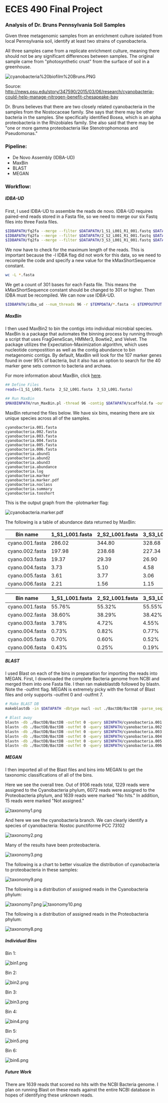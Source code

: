 # ECES 490 Final Project
### Analysis of Dr. Bruns Pennsylvania Soil Samples

Given three metagenomic samples from an enrichment culture isolated from local Pennsylvania soil, identify at least two strains of cyanobacteria.

All three samples came from a replicate enrichment culture, meaning there should not be any significant differences between samples. The original sample came from "photosynthetic crust" from the surface of soil in a greenhouse.

![cyanobacteria%20biofilm%20Bruns.PNG](http://news.psu.edu/sites/default/files/styles/threshold-992/public/cyanobacteria%20biofilm%20Bruns.PNG "cyanobacteria biofilm Bruns.PNG")

Source: http://news.psu.edu/story/347590/2015/03/06/research/cyanobacteria-could-help-manage-nitrogen-benefit-chesapeake-bay

Dr. Bruns believes that there are two closely related cyanobacteria in the samples from the Nostocaceae family. She says that there may be other bacteria in the samples. She specifically identified Bosea, which is an alpha proteobacteria in the Rhizobiales family. She also said that there may be "one or more gamma proteobacteria like Stenotrophomonas and Pseudomonas."

### Pipeline:
* De Novo Assembly (IDBA-UD)
* MaxBin
* BLAST
* MEGAN

### Workflow:

##### IDBA-UD
First, I used IDBA-UD to assemble the reads de novo. IDBA-UD requires paired-end reads stored in a Fasta file, so we need to merge our six Fastq files into three Fasta files.

```bash
$IDBAPATH/fq2fa --merge --filter $DATAPATH/1_S1_L001_R1_001.fastq $DATAPATH/1_S1_L001_R2_001.fastq $TEMPPATH/1_S1_L001.fasta
$IDBAPATH/fq2fa --merge --filter $DATAPATH/2_S2_L001_R1_001.fastq $DATAPATH/2_S2_L001_R2_001.fastq $TEMPPATH/2_S2_L001.fasta
$IDBAPATH/fq2fa --merge --filter $DATAPATH/3_S3_L001_R1_001.fastq $DATAPATH/3_S3_L001_R2_001.fastq $TEMPPATH/3_S3_L001.fasta
```

We now have to check for the maximum length of the reads. This is important because the -l IDBA flag did not work for this data, so we need to recompile the code and specify a new value for the kMaxShortSequence constant.

```bash
wc -L *.fasta
```

We get a count of 301 bases for each Fasta file. This means the kMaxShortSequence constant should be changed to 301 or higher. Then IDBA must be recompiled. We can now use IDBA-UD.

```bash
$IDBAPATH/idba_ud --num_threads 96 -r $TEMPDATA/*.fasta -o $TEMPOUTPUT
```

##### MaxBin

I then used MaxBin2 to bin the contigs into individual microbial species. MaxBin is a package that automates the binning process by running through a script that uses FragGeneScan, HMMer3, Bowtie2, and Velvet. The package utilizes the Expectation-Maximization algorithm, which uses nucleotide compostition as well as the contig abundance to bin metagenomic contigs. By default, MaxBin will look for the 107 marker genes found in over 95% of bacteria, but it also has an option to search for the 40 marker gene sets common to bacteria and archaea.

For more information about MaxBin, click [here](http://downloads.jbei.org/data/microbial_communities/MaxBin/MaxBin.html).

```bash
## Define Files
reads=(1_S1_L001.fasta  2_S2_L001.fasta  3_S3_L001.fasta)

## Run MaxBin
$MAXBINPATH/run_MaxBin.pl -thread 96 -contig $DATAPATH/scaffold.fa -out cyanobacteria -plotmarker -reads $READSPATH/${reads[0]} -reads2 $READSPATH/${reads[1]} -reads3 $READSPATH/${reads[2]}
```

MaxBin returned the files below. We have six bins, meaning there are six unique species across all of the samples.

```
cyanobacteria.001.fasta
cyanobacteria.002.fasta
cyanobacteria.003.fasta
cyanobacteria.004.fasta
cyanobacteria.005.fasta
cyanobacteria.006.fasta
cyanobacteria.abund1
cyanobacteria.abund2
cyanobacteria.abund3
cyanobacteria.abundance
cyanobacteria.log
cyanobacteria.marker
cyanobacteria.marker.pdf
cyanobacteria.noclass
cyanobacteria.summary
cyanobacteria.tooshort
```

This is the output graph from the -plotmarker flag:

![cyanobacteria.marker.pdf](https://github.com/EricJMarti/ECES490-Project/blob/master/cyanobacteria.marker.jpg?raw=true "cyanobacteria.marker.pdf")

The following is a table of abundance data returned by MaxBin:

| Bin name        | 1_S1_L001.fasta | 2_S2_L001.fasta | 3_S3_L001.fasta |
|-----------------|-----------------|-----------------|-----------------|
| cyano.001.fasta | 286.02          | 344.80          | 328.68          |
| cyano.002.fasta | 197.98          | 238.68          | 227.34          |
| cyano.003.fasta | 19.37           | 29.39           | 26.90           |
| cyano.004.fasta | 3.73            | 5.10            | 4.58            |
| cyano.005.fasta | 3.61            | 3.77            | 3.06            |
| cyano.006.fasta | 2.21            | 1.56            | 1.15            |

| Bin name        | 1_S1_L001.fasta | 2_S2_L001.fasta | 3_S3_L001.fasta |
|-----------------|-----------------|-----------------|-----------------|
| cyano.001.fasta | 55.76%          | 55.32%          | 55.55%          |
| cyano.002.fasta | 38.60%          | 38.29%          | 38.42%          |
| cyano.003.fasta | 3.78%           | 4.72%           | 4.55%           |
| cyano.004.fasta | 0.73%           | 0.82%           | 0.77%           |
| cyano.005.fasta | 0.70%           | 0.60%           | 0.52%           |
| cyano.006.fasta | 0.43%           | 0.25%           | 0.19%           |

##### BLAST

I used Blast on each of the bins in preparation for importing the reads into MEGAN. First, I downloaded the complete Bacteria genome from NCBI and merged them into one Fasta file. I then ran makeblastdb followed by blastn. Note the -outfmt flag. MEGAN is extremely picky with the format of Blast files and only supports -outfmt 0 and -outfmt 7.

```bash
# Make BLAST DB
makeblastdb -in $DATAPATH -dbtype nucl -out ./BactDB/BactDB -parse_seqids

# Blast away
blastn -db ./BactDB/BactDB -outfmt 0 -query $BINPATH/cyanobacteria.001.fasta -out cyanobacteria.001.fasta.blast -num_threads 96
blastn -db ./BactDB/BactDB -outfmt 0 -query $BINPATH/cyanobacteria.002.fasta -out cyanobacteria.002.fasta.blast -num_threads 96
blastn -db ./BactDB/BactDB -outfmt 0 -query $BINPATH/cyanobacteria.003.fasta -out cyanobacteria.003.fasta.blast -num_threads 96
blastn -db ./BactDB/BactDB -outfmt 0 -query $BINPATH/cyanobacteria.004.fasta -out cyanobacteria.004.fasta.blast -num_threads 96
blastn -db ./BactDB/BactDB -outfmt 0 -query $BINPATH/cyanobacteria.005.fasta -out cyanobacteria.005.fasta.blast -num_threads 96
blastn -db ./BactDB/BactDB -outfmt 0 -query $BINPATH/cyanobacteria.006.fasta -out cyanobacteria.006.fasta.blast -num_threads 96
```

##### MEGAN

I then imported all of the Blast files and bins into MEGAN to get the taxonomic classifications of all of the bins.

Here we see the overall tree. Out of 9106 reads total, 1229 reads were assigned to the Cyanobacteria phylum, 6072 reads were assigned to the Proteobacteria phylum, and 1639 reads were marked "No hits." In addition, 15 reads were marked "Not assigned."

![taxonomy1.png](https://github.com/EricJMarti/ECES490-Project/blob/master/taxonomy1.png?raw=true "taxonomy1.png")

And here we see the cyanobacteria branch. We can clearly identify a species of cyanobacteria: Nostoc punctiforme PCC 73102

![taxonomy2.png](https://github.com/EricJMarti/ECES490-Project/blob/master/taxonomy2.png?raw=true "taxonomy2.png")

Many of the results have been proteobacteria.

![taxonomy3.png](https://github.com/EricJMarti/ECES490-Project/blob/master/taxonomy3.png?raw=true "taxonomy3.png")

The following is a chart to better visualize the distribution of cyanobacteria to proteobacteria in these samples:

![taxonomy9.png](https://github.com/EricJMarti/ECES490-Project/blob/master/taxonomy9.png?raw=true "taxonomy9.png")

The following is a distribution of assigned reads in the Cyanobacteria phylum:

![taxonomy7.png](https://github.com/EricJMarti/ECES490-Project/blob/master/taxonomy7.png?raw=true "taxonomy7.png")
![taxonomy10.png](https://github.com/EricJMarti/ECES490-Project/blob/master/taxonomy10.png?raw=true "taxonomy10.png")

The following is a distribution of assigned reads in the Proteobacteria phylum:

![taxonomy8.png](https://github.com/EricJMarti/ECES490-Project/blob/master/taxonomy8.png?raw=true "taxonomy8.png")

##### Individual Bins

Bin 1:

![bin1.png](https://github.com/EricJMarti/ECES490-Project/blob/master/bin1.png?raw=true "bin1.png")

Bin 2:

![bin2.png](https://github.com/EricJMarti/ECES490-Project/blob/master/bin2.png?raw=true "bin2.png")

Bin 3:

![bin3.png](https://github.com/EricJMarti/ECES490-Project/blob/master/bin3.png?raw=true "bin3.png")

Bin 4:

![bin4.png](https://github.com/EricJMarti/ECES490-Project/blob/master/bin4.png?raw=true "bin4.png")

Bin 5:

![bin5.png](https://github.com/EricJMarti/ECES490-Project/blob/master/bin5.png?raw=true "bin5.png")

Bin 6:

![bin6.png](https://github.com/EricJMarti/ECES490-Project/blob/master/bin6.png?raw=true "bin6.png")

##### Future Work

There are 1639 reads that scored no hits with the NCBI Bacteria genome. I plan on running Blast on these reads against the entire NCBI database in hopes of identifying these unknown reads. 

